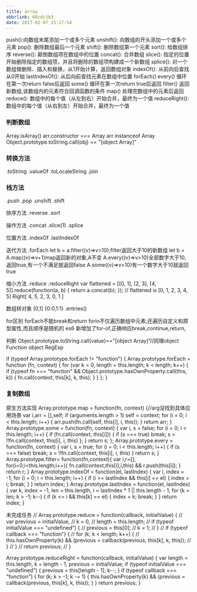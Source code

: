 ```yaml
---
title: array
abbrlink: 60cdc1b3
date: 2017-02-07 15:17:54
---
```


push():向数组末尾添加一个或多个元素
unshift(): 向数组的开头添加一个或多个元素
pop(): 删除数组最后一个元素
shift(): 删除数组第一个元素
sort(): 给数组排序
reverse(): 颠倒数组项在数组中的位置
concat(): 合并数组
slice(): 指定的位置开始删除指定的数组项，并且将删除的数组项构建成一个新数组
splice(): 对一个数组做删除、插入和替换，从1开始计算，返回数组对象
indexOf(): 从前向后查找 从0开始
lastIndexOf(): 从后向前查找元素在数组中位置
forEach()
every() 循环在第一次return false后返回
some() 循环在第一次return true后返回
filter() 返回新数组,该数组内的元素符合回调函数的条件
map() 处理完数组中的元素后返回
reduce(): 数组中的每个值（从左到右）开始合并，最终为一个值
reduceRight(): 数组中的每个值（从右到左）开始合并，最终为一个值

### 判断数组
Array.isArray()
arr.constructor === Array
arr instanceof Array
Object.prototype.toString.call(obj) == "[object Array]”

### 转换方法
.toString
.valueOf
.toLocaleString
.join

### 栈方法
.push
.pop
.unshift
.shift

排序方法
.reverse
.sort

操作方法
.concat
.slice(1)
.splice

位置方法
.indexOf
.lastIndexOf

迭代方法
.forEach
let b = a.filter((v)=>v>10);filter返回大于10的新数组
let b = A.map((v)=>v+1)map返回新的对象,A不变
A.every((v)=>v>10)全部数字大于10,返回true,有一个不满足就返回false
A.some((v)=>v>10)有一个数字大于10就返回true

缩小方法
.reduce
.reduceRight
var flattened = [[0, 1], [2, 3], [4, 5]].reduce(function(a, b) {
    return a.concat(b);
});
// flattened is [0, 1, 2, 3, 4, 5]   Right[ 4, 5, 2, 3, 0, 1 ]

数组转对象 [0,1] {0:0,1:1}
.entries()

for区别
forEach不能break和return
forin不仅遍历数组中元素,还遍历自定义和原型属性,而且顺序是随机的
es6 新增加了for-of,正确响应break,continue,return,

判断
Object.prototype.toString.call(value)=="[object Array]”//同理object Function    object RegExp

if (typeof Array.prototype.forEach != "function") {
  Array.prototype.forEach = function (fn, context) {
    for (var k = 0, length = this.length; k < length; k++) {
      if (typeof fn === "function" && Object.prototype.hasOwnProperty.call(this, k)) {
        fn.call(context, this[k], k, this);
      }
    }
  };
}

### 复制数组

原生方法实现
Array.prototype.map = function(fn, context) {//arg没找到具体应用场景
    var i,arr = [],self;
    if (arguments.length > 1) self = context;
        for (i = 0; i < this.length; i++) {
            arr.push(fn.call(self, this[i], i, this));
        }
    return arr;
}
Array.prototype.some = function(fn, context) {
    var i, s = false;
    for (i = 0; i < this.length; i++) {
        if (fn.call(context, this[i])) {
            if (s === true) break;
            s = !!fn.call(context, this[i], i, this)
        };
    }
    return s;
};
Array.prototype.every = function(fn, context) {
    var i, s = true;
    for (i = 0; i < this.length; i++) {
        if (s === false) break;
        s = !!fn.call(context, this[i], i, this)
    }
    return s;
}
Array.prototype.filter= function(fn,context){
    var i,r=[];
    for(i=0;i<this.length;i++){
        fn.call(context,this[i],i,this) && r.push(this[i]);
    }
    return r;
}
Array.prototype.indexOf = function(el, lastIndex) {
    var i, index = -1;
    for (i = 0; i < this.length; i++) {
        if (i >= lastIndex && this[i] == el) {
            index = i;
            break;
        }
    }
    return index;
}
Array.prototype.lastIndex = function(el, lastIndex) {
    var k, index = -1,
        len = this.length,
        i = lastIndex * 1 || this.length - 1;
    for (k = len; k > -1; k--) {
        if (k <= i && this[k] == el) {
            index = k;
            break;
        }
    }
    return index;
}

未完成任务
// Array.prototype.reduce = function(callback, initialValue) {
//     var previous = initialValue,
//         k = 0,
//         length = this.length;
//     if (typeof initialValue === "undefined") {
//         previous = this[0];
//         k = 1;
//     }
//     if (typeof callback === "function") {
//         for (k; k < length; k++) {
//             this.hasOwnProperty(k) && (previous = callback(previous, this[k], k, this));
//         }
//     }
//     return previous;
// }

Array.prototype.reduceRight = function(callback, initialValue) {
    var length = this.length,
        k = length - 1,
        previous = initialValue;
    if (typeof initialValue === "undefined") {
        previous = this[length - 1];
        k--;
    }
    if (typeof callback === "function") {
        for (k; k > -1; k -= 1) {
            this.hasOwnProperty(k) && (previous = callback(previous, this[k], k, this));
        }
    }
    return previous;
}